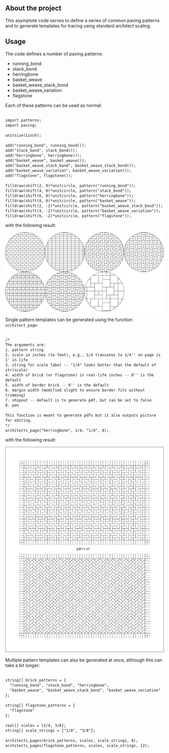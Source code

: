 ## About the project

This asymptote code serves to define a series of common paving patterns and to generate templates for tracing using standard architect scaling.

## Usage

The code defines a number of paving patterns:

* running_bond
* stack_bond
* herringbone
* basket_weave
* basket_weave_stack_bond
* basket_weave_variation
* flagstone

Each of these patterns can be used as normal:

```asymptote

import patterns;
import paving;

unitsize(1inch);

add("running_bond", running_bond());
add("stack_bond", stack_bond());
add("herringbone", herringbone());
add("basket_weave", basket_weave());
add("basket_weave_stack_bond", basket_weave_stack_bond());
add("basket_weave_variation", basket_weave_variation());
add("flagstone", flagstone());

filldraw(shift(2, 0)*unitcircle, pattern("running_bond"));
filldraw(shift(4, 0)*unitcircle, pattern("stack_bond"));
filldraw(shift(6, 0)*unitcircle, pattern("herringbone"));
filldraw(shift(8, 0)*unitcircle, pattern("basket_weave"));
filldraw(shift(2, -2)*unitcircle, pattern("basket_weave_stack_bond"));
filldraw(shift(4, -2)*unitcircle, pattern("basket_weave_variation"));
filldraw(shift(6, -2)*unitcircle, pattern("flagstone"));

```

with the following result:

![Resulting patterns](patterns.svg)

Single pattern templates can be generated using the function `architect_page`:

```asymptote

/*
The arguments are:
1. pattern string
2. scale in inches (to feet), e.g., 1/4 transates to 1/4'' on page is 1' in life
3. string for scale label -- "1/4" looks better than the default of str(scale)
4. width of brick (or flagstone) in real-life inches -- 8'' is the default
5. width of border brick -- 8'' is the default
6. margin width (modified slight to ensure border fits without trimming)
7. shipout -- default is to generate pdf, but can be set to false
8. pen

This function is meant to generate pdfs but it also outputs picture for editing.
*/
architects_page("herringbone", 1/4, "1/4", 8);
```

with the following result:

![Resulting patterns](herringbone.svg)

Multiple pattern templates can also be generated at once, although this can take a bit longer:

```asymptote

string[] brick_patterns = {
  "running_bond", "stack_bond", "herringbone",
  "basket_weave", "basket_weave_stack_bond", "basket_weave_variation"
};

string[] flagstone_patterns = {
  "flagstone"
};

real[] scales = {1/4, 3/8};
string[] scale_strings = {"1/4", "3/8"};

architects_pages(brick_patterns, scales, scale_strings, 8);
architects_pages(flagstone_patterns, scales, scale_strings, 12);
```
